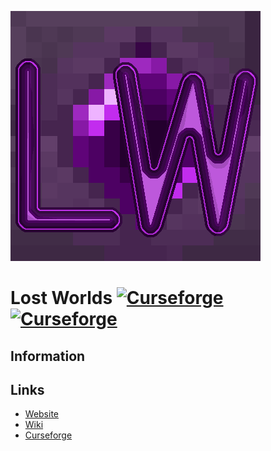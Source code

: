 ![](web/assets/img/LWIcon.png)
# Lost Worlds [![Curseforge](http://cf.way2muchnoise.eu/full_948004_downloads.svg)](https://legacy.curseforge.com/minecraft/mc-mods/lost-worlds) [![Curseforge](http://cf.way2muchnoise.eu/versions/For%20MC_948004_all.svg)](https://legacy.curseforge.com/minecraft/mc-mods/lost-worlds)

## Information

## Links
* [Website](https://sennergit.github.io/LostWorlds/)
* [Wiki](https://github.com/SennerGit/LostWorlds/wiki)
* [Curseforge](https://legacy.curseforge.com/minecraft/mc-mods/lost-worlds)